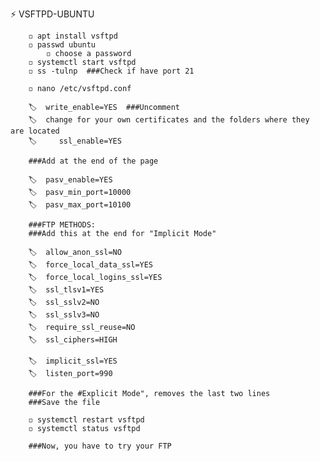 ⚡ VSFTPD-UBUNTU

        ◽ apt install vsftpd
        ◽ passwd ubuntu
	        ◽ choose a password
        ◽ systemctl start vsftpd
        ◽ ss -tulnp  ###Check if have port 21

        ◽ nano /etc/vsftpd.conf

        🏷️	write_enable=YES  ###Uncomment
        🏷️	change for your own certificates and the folders where they are located
        🏷️     ssl_enable=YES

        ###Add at the end of the page

        🏷️	pasv_enable=YES
        🏷️	pasv_min_port=10000
        🏷️	pasv_max_port=10100

        ###FTP METHODS:
        ###Add this at the end for "Implicit Mode"

        🏷️	allow_anon_ssl=NO
        🏷️	force_local_data_ssl=YES
        🏷️	force_local_logins_ssl=YES
        🏷️	ssl_tlsv1=YES
        🏷️	ssl_sslv2=NO
        🏷️	ssl_sslv3=NO
        🏷️	require_ssl_reuse=NO
        🏷️	ssl_ciphers=HIGH

        🏷️	implicit_ssl=YES
        🏷️	listen_port=990
        
        ###For the #Explicit Mode", removes the last two lines
        ###Save the file

        ◽ systemctl restart vsftpd
        ◽ systemctl status vsftpd

        ###Now, you have to try your FTP
